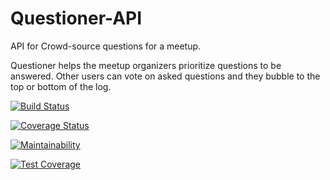# Questioner-API
API for Crowd-source questions for a meetup.

Questioner helps the meetup organizers prioritize questions to be answered. Other users can vote on asked questions and they bubble to the top or bottom of the log.

[![Build Status](https://travis-ci.org/Oluwaseyi000/Api-Questioner.svg?branch=master)](https://travis-ci.org/Oluwaseyi000/Api-Questioner)

[![Coverage Status](https://coveralls.io/repos/github/Oluwaseyi000/Api-Questioner/badge.svg?branch=master)](https://coveralls.io/github/Oluwaseyi000/Api-Questioner?branch=master)


[![Maintainability](https://api.codeclimate.com/v1/badges/90201a3ee7e134fe45c8/maintainability)](https://codeclimate.com/github/Oluwaseyi000/Api-Questioner/maintainability)


[![Test Coverage](https://api.codeclimate.com/v1/badges/90201a3ee7e134fe45c8/test_coverage)](https://codeclimate.com/github/Oluwaseyi000/Api-Questioner/test_coverage)

